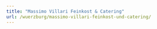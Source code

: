 ```yaml
---
title: "Massimo Villari Feinkost & Catering"
url: /wuerzburg/massimo-villari-feinkost-und-catering/
---
```

